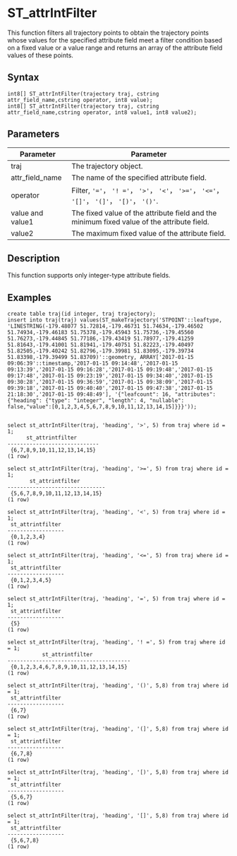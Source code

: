 # ST\_attrIntFilter

This function filters all trajectory points to obtain the trajectory points whose values for the specified attribute field meet a filter condition based on a fixed value or a value range and returns an array of the attribute field values of these points.

## Syntax

```
int8[] ST_attrIntFilter(trajectory traj, cstring attr_field_name,cstring operator, int8 value);
int8[] ST_attrIntFilter(trajectory traj, cstring attr_field_name,cstring operator, int8 value1, int8 value2);
```

## Parameters

|Parameter|Parameter|
|---------|---------|
|traj|The trajectory object.|
|attr\_field\_name|The name of the specified attribute field.|
|operator|Filter, `'='`， `'! ='`， `'>'`， `'<'`， `'>='`， `'<='`， `'[]'`， `'(]'`， `'[)'`， `'()'`.|
|value and value1|The fixed value of the attribute field and the minimum fixed value of the attribute field.|
|value2|The maximum fixed value of the attribute field.|

## Description

This function supports only integer-type attribute fields.

## Examples

```
create table traj(id integer, traj trajectory);
insert into traj(traj) values(ST_makeTrajectory('STPOINT'::leaftype, 'LINESTRING(-179.48077 51.72814,-179.46731 51.74634,-179.46502 51.74934,-179.46183 51.75378,-179.45943 51.75736,-179.45560 51.76273,-179.44845 51.77186,-179.43419 51.78977,-179.41259 51.81643,-179.41001 51.81941,-179.40751 51.82223,-179.40497 51.82505,-179.40242 51.82796,-179.39981 51.83095,-179.39734 51.83398,-179.39499 51.83709)'::geometry, ARRAY['2017-01-15 09:06:39'::timestamp,'2017-01-15 09:14:48','2017-01-15 09:13:39','2017-01-15 09:16:28','2017-01-15 09:19:48','2017-01-15 09:17:48','2017-01-15 09:23:19','2017-01-15 09:34:40','2017-01-15 09:30:28','2017-01-15 09:36:59','2017-01-15 09:38:09','2017-01-15 09:39:18','2017-01-15 09:40:40','2017-01-15 09:47:38','2017-01-15 21:18:30','2017-01-15 09:48:49'], '{"leafcount": 16, "attributes": {"heading": {"type": "integer", "length": 4, "nullable": false,"value":[0,1,2,3,4,5,6,7,8,9,10,11,12,13,14,15]}}}'));


select st_attrIntFilter(traj, 'heading', '>', 5) from traj where id = 1;
      st_attrintfilter       
-----------------------------
 {6,7,8,9,10,11,12,13,14,15}
(1 row)

select st_attrIntFilter(traj, 'heading', '>=', 5) from traj where id = 1;
       st_attrintfilter        
-------------------------------
 {5,6,7,8,9,10,11,12,13,14,15}
(1 row)

select st_attrIntFilter(traj, 'heading', '<', 5) from traj where id = 1;
 st_attrintfilter 
------------------
 {0,1,2,3,4}
(1 row)

select st_attrIntFilter(traj, 'heading', '<=', 5) from traj where id = 1;
 st_attrintfilter 
------------------
 {0,1,2,3,4,5}
(1 row)

select st_attrIntFilter(traj, 'heading', '=', 5) from traj where id = 1;
 st_attrintfilter 
------------------
 {5}
(1 row)

select st_attrIntFilter(traj, 'heading', '! =', 5) from traj where id = 1;
           st_attrintfilter            
---------------------------------------
 {0,1,2,3,4,6,7,8,9,10,11,12,13,14,15}
(1 row)

select st_attrIntFilter(traj, 'heading', '()', 5,8) from traj where id = 1;
 st_attrintfilter 
------------------
 {6,7}
(1 row)

select st_attrIntFilter(traj, 'heading', '(]', 5,8) from traj where id = 1;
 st_attrintfilter 
------------------
 {6,7,8}
(1 row)

select st_attrIntFilter(traj, 'heading', '[)', 5,8) from traj where id = 1;
 st_attrintfilter 
------------------
 {5,6,7}
(1 row)

select st_attrIntFilter(traj, 'heading', '[]', 5,8) from traj where id = 1;
 st_attrintfilter 
------------------
 {5,6,7,8}
(1 row)
```

